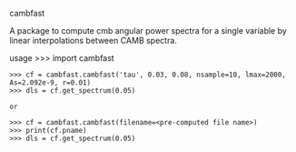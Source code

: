 cambfast

A package to compute cmb angular power spectra for a single variable 
by linear interpolations between CAMB spectra.

usage
    >>> import cambfast

    >>> cf = cambfast.cambfast('tau', 0.03, 0.08, nsample=10, lmax=2000, As=2.092e-9, r=0.01)
    >>> dls = cf.get_spectrum(0.05)

    or

    >>> cf = cambfast.cambfast(filename=<pre-computed file name>)
    >>> print(cf.pname)
    >>> dls = cf.get_spectrum(0.05)
    
    
     

